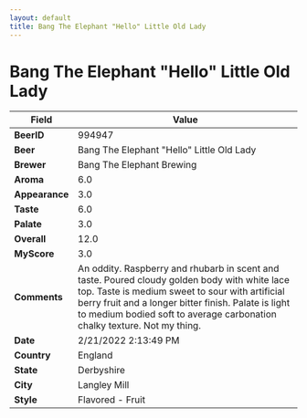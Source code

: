 ```yaml
---
layout: default
title: Bang The Elephant "Hello" Little Old Lady
---
```


# Bang The Elephant "Hello" Little Old Lady

| Field         | Value     |
|---------------|-----------|
| **BeerID** | 994947 |
| **Beer** | Bang The Elephant "Hello" Little Old Lady |
| **Brewer** | Bang The Elephant Brewing |
| **Aroma** | 6.0 |
| **Appearance** | 3.0 |
| **Taste** | 6.0 |
| **Palate** | 3.0 |
| **Overall** | 12.0 |
| **MyScore** | 3.0 |
| **Comments** | An oddity. Raspberry and rhubarb in scent and taste. Poured cloudy golden body with white lace top. Taste is medium sweet to sour with artificial berry fruit and a longer bitter finish. Palate is light to medium bodied soft to average carbonation chalky texture. Not my thing. |
| **Date** | 2/21/2022 2:13:49 PM |
| **Country** | England |
| **State** | Derbyshire |
| **City** | Langley Mill |
| **Style** | Flavored - Fruit |
